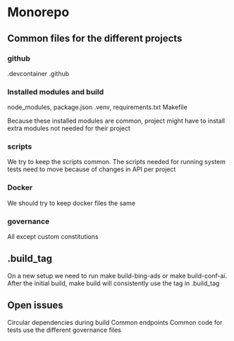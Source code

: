 # Monorepo

## Common files for the different projects
### github
.devcontainer
.github

### Installed modules and build
node_modules, package.json 
.venv, requirements.txt
Makefile

Because these installed modules are common, project might have to install extra modules not needed for their project

### scripts
We try to keep the scripts common.
The scripts needed for running system tests need to move because of changes in API per project

### Docker
We should try to keep docker files the same

### governance
All except custom constitutions

## .build_tag
On a new setup we need to run make build-bing-ads or make build-conf-ai.
After the initial build, make build will consistently use the tag in .build_tag

## Open issues
Circular dependencies during build
Common endpoints
Common code for tests
use the different governance files
